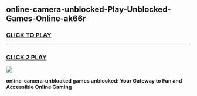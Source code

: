 
## online-camera-unblocked-Play-Unblocked-Games-Online-ak66r
<h3>
<a href="https://premium76.site?title=online-camera-unblocked&ref=25A">CLICK TO PLAY</a></h3>
<hr>

<h3>
<a href="https://premium76.site?title=online-camera-unblocked&ref=25A">CLICK 2 PLAY</a>
  
</h3>

<a href="https://premium76.site?title=online-camera-unblocked&ref=25A"><img src="https://clearcache.store/games.png"></a>


**online-camera-unblocked games unblocked: Your Gateway to Fun and Accessible Online Gaming**

